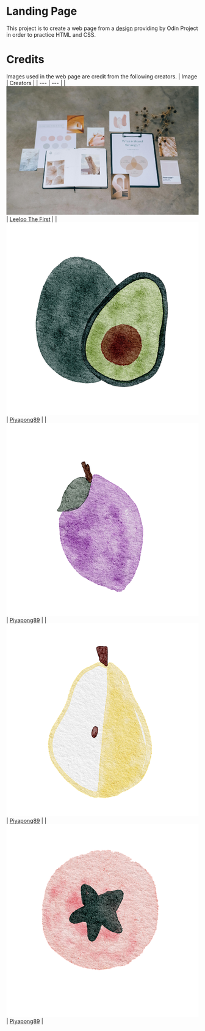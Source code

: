 # Landing Page
This project is to create a web page from a [design](https://cdn.statically.io/gh/TheOdinProject/curriculum/81a5d553f4073e593d23a6ab00d50eef8620796d/foundations/html_css/project/imgs/01.png) providing by Odin Project in order to practice HTML and CSS.

# Credits
Images used in the web page are credit from the following creators.
| Image | Creators |
| --- | --- |
| ![dummy-image-1.jpg](./image/dummy-image-1.jpg) | [Leeloo The First](https://www.pexels.com/zh-tw/photo/7598007/) |
| ![avocado-7746732_640.png](./image/avocado-7746732_640.png) | [Piyapong89](https://pixabay.com/illustrations/avocado-fruits-watercolor-vintage-7746732/) |
| ![fruit-7746734_640.png](./image/fruit-7746734_640.png) | [Piyapong89](https://pixabay.com/illustrations/fruit-purple-fruit-watercolor-7746734/) |
| ![pear-7746733_640.png](./image/pear-7746733_640.png) | [Piyapong89](https://pixabay.com/illustrations/pear-fruit-watercolor-plant-botany-7746733/) |
| ![strawberry-7746735_640.png](./image/strawberry-7746735_640.png) | [Piyapong89](https://pixabay.com/illustrations/strawberry-fruit-pink-fruit-7746735/) |